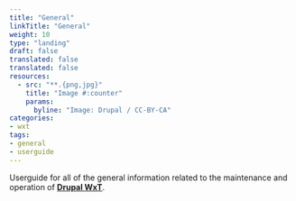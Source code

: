 ```yaml
---
title: "General"
linkTitle: "General"
weight: 10
type: "landing"
draft: false
translated: false
translated: false
resources:
  - src: "**.{png,jpg}"
    title: "Image #:counter"
    params:
      byline: "Image: Drupal / CC-BY-CA"
categories:
- wxt
tags:
- general
- userguide
---
```


Userguide for all of the general information related to the maintenance and operation of **[Drupal WxT][wxt]**.

<!-- Links Referenced -->

[wxt]: https://github.com/drupalwxt/wxt

